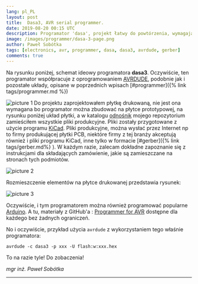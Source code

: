 ```yaml
---
lang: pl_PL
layout: post
title:  Dasa3, AVR serial programmer.
date: 2019-08-20 00:15 UTC 
description: Programator 'dasa', projekt łatwy do powtórzenia, wymagający tylko minimum umiejętności, tu wersja znana jako 'dasa3'. Ten układ jest obsługiwany przez oprogramowanie **AVRDUDE**.
image: /images/programmer/dasa-3-page.png
author: Paweł Sobótka
tags: [electronics, avr, programmer, dasa, dasa3, avrdude, gerber]
comments: true
---
```


Na rysunku poniżej, schemat ideowy programatora **dasa3**. Oczywiście, ten programator współpracuje z oprogramowaniem [AVRDUDE](https://www.nongnu.org/avrdude/ "https://www.nongnu.org/avrdude/"), podobnie jak i pozostałe układy, opisane w poprzednich wpisach [#programmer]({% link tags/programmer.md %})

![picture 1]({{site.url}}{{site.baseurl}}/images/programmer/dasa-3.png "Programator 'dasa3' schemat ideowy")
Do projektu zaprojektowałem płytkę drukowaną, nie jest ona wymagana bo programator można zbudować na płytce prototypowej, na rysunku poniżej układ płytki, a w katalogu [odnośnik](https://github.com/majsterklepka/avr-programmers/tree/master/dasa3 "majsterklepka >> avr-programmers >> dasa3") mojego repozytorium zamieściłem wszystkie pliki produkcyjne. Pliki zostały przygotowane z użycie programu [KiCad](http://http://www.kicad-pcb.org/ "KiCad, Open Source EDA software"). Pliki produkcyjne, można wysłać przez Internet np to firmy produkującej płytki PCB, niektóre firmy z tej branży akceptują również i pliki programu KiCad, inne tylko w formacie [#gerber]({% link tags/gerber.md%} ). W każdym razie, zalecam dokładne zapoznanie się z instrukcjami dla składających zamówienie, jakie są zamieszczane na stronach tych podmiotów.

![picture 2]({{site.url}}{{site.baseurl}}/images/programmer/dasa-3-brd.png "Programator 'dasa3' PCB")

Rozmieszczenie elementów na płytce drukowanej przedstawia rysunek:

![picture 3]({{site.url}}{{site.baseurl}}/images/programmer/dasa-3-f_fab.png "Programator 'dasa3' rozmieszczenie elementów na płytce drukowanej")

Oczywiście, i tym programatorem można również programować popularne [Arduino](https://www.arduino.cc/ "Arduino development board, Home Page"). A tu, materiały z GitHub'a : [Programmer for AVR](https://github.com/majsterklepka/avr-programmers.git "https://github.com/majsterklepka/avr-programmers.git") dostępne dla każdego bez żadnych ograniczeń.

No i oczywiście, przykład użycia `avrdude` z wykorzystaniem tego właśnie programatora:
```
avrdude -c dasa3 -p xxx -U flash:w:xxx.hex
```
To na razie tyle! Do zobaczenia!

_mgr inż. Paweł Sobótka_
- - - 
